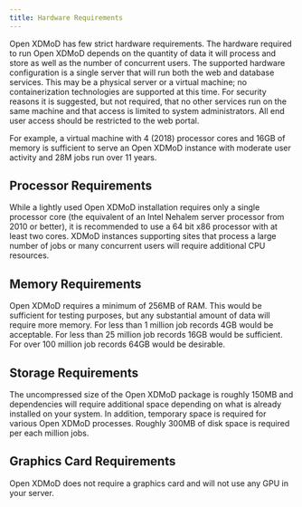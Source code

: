 ```yaml
---
title: Hardware Requirements
---
```


Open XDMoD has few strict hardware requirements.  The hardware required to run
Open XDMoD depends on the quantity of data it will process and store as well as
the number of concurrent users.  The supported hardware configuration is a
single server that will run both the web and database services.  This may be a
physical server or a virtual machine; no containerization technologies are
supported at this time.  For security reasons it is suggested, but not
required, that no other services run on the same machine and that access is
limited to system administrators.  All end user access should be restricted to
the web portal.

For example, a virtual machine with 4 (2018) processor cores and 16GB of memory
is sufficient to serve an Open XDMoD instance with moderate user activity and
28M jobs run over 11 years.

## Processor Requirements

While a lightly used Open XDMoD installation requires only a single processor
core (the equivalent of an Intel Nehalem server processor from 2010 or better),
it is recommended to use a 64 bit x86 processor with at least two cores. XDMoD
instances supporting sites that process a large number of jobs or many
concurrent users will require additional CPU resources.

## Memory Requirements

Open XDMoD requires a minimum of 256MB of RAM.  This would be sufficient for
testing purposes, but any substantial amount of data will require more memory.
For less than 1 million job records 4GB would be acceptable.  For less than 25
million job records 16GB would be sufficient.  For over 100 million job records
64GB would be desirable.

## Storage Requirements

The uncompressed size of the Open XDMoD package is roughly 150MB and
dependencies will require additional space depending on what is already
installed on your system.  In addition, temporary space is required for various
Open XDMoD processes.  Roughly 300MB of disk space is required per each million
jobs.

## Graphics Card Requirements

Open XDMoD does not require a graphics card and will not use any GPU in your
server.
